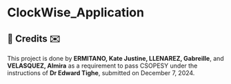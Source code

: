 # ClockWise_Application

<h2>💌 Credits ✉️</h2>
This project is done by <b>ERMITANO, Kate Justine, LLENAREZ, Gabreille</b>, and <b>VELASQUEZ, Almira</b> as a requirement to pass CSOPESY under the instructions of <b>Dr Edward Tighe</b>, submitted on December 7, 2024.
